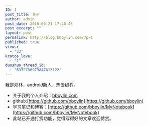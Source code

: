 ```yaml
---
ID: 1
post_title: 关于
author: admin
post_date: 2016-09-21 17:20:48
post_excerpt: ""
layout: post
permalink: http://blog.bboylin.com/?p=1
published: true
views:
  - "33"
kratos_love:
  - "2"
duoshuo_thread_id:
  - "6332786979847013122"
---
```


我是邓林，android新人，热爱编程。
* 关于我的个人介绍：[bboylin.com](http://bboylin.com)
* github:[https://github.com/bboylin](https://github.com/bboylin)
* 学习笔记和博客：[https://github.com/bboylin/MyNotebook](https://github.com/bboylin/MyNotebook)
* 此站已开通打赏功能，觉得写得好的文章欢迎赞赏。